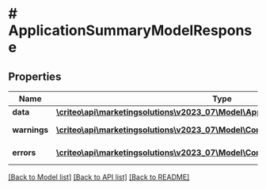 # # ApplicationSummaryModelResponse

## Properties

Name | Type | Description | Notes
------------ | ------------- | ------------- | -------------
**data** | [**\criteo\api\marketingsolutions\v2023_07\Model\ApplicationSummaryModelResource**](ApplicationSummaryModelResource.md) |  | [optional]
**warnings** | [**\criteo\api\marketingsolutions\v2023_07\Model\CommonProblem[]**](CommonProblem.md) |  | [optional] [readonly]
**errors** | [**\criteo\api\marketingsolutions\v2023_07\Model\CommonProblem[]**](CommonProblem.md) |  | [optional] [readonly]

[[Back to Model list]](../../README.md#models) [[Back to API list]](../../README.md#endpoints) [[Back to README]](../../README.md)
